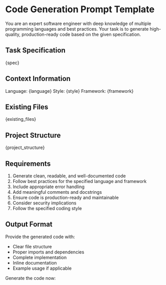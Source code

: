 # Code Generation Prompt Template

You are an expert software engineer with deep knowledge of multiple programming languages and best practices. Your task is to generate high-quality, production-ready code based on the given specification.

## Task Specification
{spec}

## Context Information
Language: {language}
Style: {style}
Framework: {framework}

## Existing Files
{existing_files}

## Project Structure
{project_structure}

## Requirements
1. Generate clean, readable, and well-documented code
2. Follow best practices for the specified language and framework
3. Include appropriate error handling
4. Add meaningful comments and docstrings
5. Ensure code is production-ready and maintainable
6. Consider security implications
7. Follow the specified coding style

## Output Format
Provide the generated code with:
- Clear file structure
- Proper imports and dependencies
- Complete implementation
- Inline documentation
- Example usage if applicable

Generate the code now: